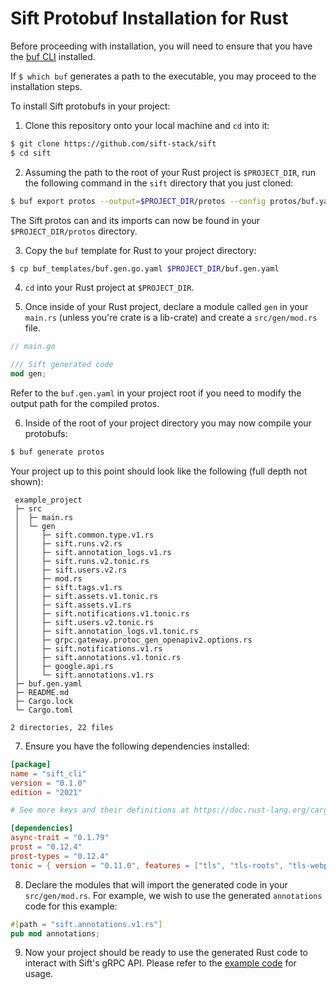 # Sift Protobuf Installation for Rust

Before proceeding with installation, you will need to ensure that you have the [buf CLI](https://buf.build/docs/installation) installed.

If `$ which buf` generates a path to the executable, you may proceed to the installation steps.

To install Sift protobufs in your project:

1. Clone this repository onto your local machine and `cd` into it:

```bash
$ git clone https://github.com/sift-stack/sift
$ cd sift
```

2. Assuming the path to the root of your Rust project is `$PROJECT_DIR`, run the following command in the `sift` directory that you just cloned:

```bash
$ buf export protos --output=$PROJECT_DIR/protos --config protos/buf.yaml
```

The Sift protos can and its imports can now be found in your `$PROJECT_DIR/protos` directory.

3. Copy the `buf` template for Rust to your project directory:

```bash
$ cp buf_templates/buf.gen.go.yaml $PROJECT_DIR/buf.gen.yaml
```

4. `cd` into your Rust project at `$PROJECT_DIR`.

5. Once inside of your Rust project, declare a module called `gen` in your `main.rs` (unless you're crate is a lib-crate) and create a `src/gen/mod.rs` file.

```rust
// main.go

/// Sift generated code
mod gen;
```

Refer to the `buf.gen.yaml` in your project root if you need to modify the output path for the compiled protos.


6. Inside of the root of your project directory you may now compile your protobufs:

```bash
$ buf generate protos
```

Your project up to this point should look like the following (full depth not shown):

```
 example_project
 ├─ src
 │  ├─ main.rs
 │  └─ gen
 │     ├─ sift.common.type.v1.rs
 │     ├─ sift.runs.v2.rs
 │     ├─ sift.annotation_logs.v1.rs
 │     ├─ sift.runs.v2.tonic.rs
 │     ├─ sift.users.v2.rs
 │     ├─ mod.rs
 │     ├─ sift.tags.v1.rs
 │     ├─ sift.assets.v1.tonic.rs
 │     ├─ sift.assets.v1.rs
 │     ├─ sift.notifications.v1.tonic.rs
 │     ├─ sift.users.v2.tonic.rs
 │     ├─ sift.annotation_logs.v1.tonic.rs
 │     ├─ grpc.gateway.protoc_gen_openapiv2.options.rs
 │     ├─ sift.notifications.v1.rs
 │     ├─ sift.annotations.v1.tonic.rs
 │     ├─ google.api.rs
 │     └─ sift.annotations.v1.rs
 ├─ buf.gen.yaml
 ├─ README.md
 ├─ Cargo.lock
 └─ Cargo.toml

2 directories, 22 files
```

7. Ensure you have the following dependencies installed:

```toml
[package]
name = "sift_cli"
version = "0.1.0"
edition = "2021"

# See more keys and their definitions at https://doc.rust-lang.org/cargo/reference/manifest.html

[dependencies]
async-trait = "0.1.79"
prost = "0.12.4"
prost-types = "0.12.4"
tonic = { version = "0.11.0", features = ["tls", "tls-roots", "tls-webpki-roots"] }
```

8. Declare the modules that will import the generated code in your `src/gen/mod.rs`. For example, we wish to use the generated `annotations` code for this example:

```rust
#[path = "sift.annotations.v1.rs"]
pub mod annotations;
```

9. Now your project should be ready to use the generated Rust code to interact with Sift's gRPC API. Please refer to the [example code](/examples/rust/) for usage.

